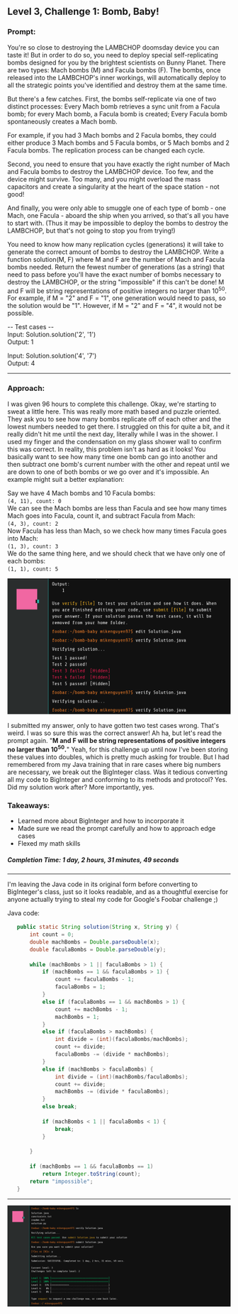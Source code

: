
## Level 3, Challenge 1: Bomb, Baby!

### Prompt: 

You're so close to destroying the LAMBCHOP doomsday device you can taste it! But in order to do so, you need to deploy special self-replicating bombs designed for you by the brightest scientists on Bunny Planet. There are two types: Mach bombs (M) and Facula bombs (F). The bombs, once released into the LAMBCHOP's inner workings, will automatically deploy to all the strategic points you've identified and destroy them at the same time. 

But there's a few catches. First, the bombs self-replicate via one of two distinct processes: 
Every Mach bomb retrieves a sync unit from a Facula bomb; for every Mach bomb, a Facula bomb is created;
Every Facula bomb spontaneously creates a Mach bomb.

For example, if you had 3 Mach bombs and 2 Facula bombs, they could either produce 3 Mach bombs and 5 Facula bombs, or 5 Mach bombs and 2 Facula bombs. The replication process can be changed each cycle. 

Second, you need to ensure that you have exactly the right number of Mach and Facula bombs to destroy the LAMBCHOP device. Too few, and the device might survive. Too many, and you might overload the mass capacitors and create a singularity at the heart of the space station - not good! 

And finally, you were only able to smuggle one of each type of bomb - one Mach, one Facula - aboard the ship when you arrived, so that's all you have to start with. (Thus it may be impossible to deploy the bombs to destroy the LAMBCHOP, but that's not going to stop you from trying!) 

You need to know how many replication cycles (generations) it will take to generate the correct amount of bombs to destroy the LAMBCHOP. Write a function solution(M, F) where M and F are the number of Mach and Facula bombs needed. Return the fewest number of generations (as a string) that need to pass before you'll have the exact number of bombs necessary to destroy the LAMBCHOP, or the string "impossible" if this can't be done! M and F will be string representations of positive integers no larger than 10<sup>50</sup>. For example, if M = "2" and F = "1", one generation would need to pass, so the solution would be "1". However, if M = "2" and F = "4", it would not be possible.

-- Test cases --  
Input: Solution.solution('2', '1')  
Output: 1  
  
Input: Solution.solution('4', '7')  
Output: 4  

---
### Approach:

I was given 96 hours to complete this challenge. Okay, we're starting to sweat a little here. This was really more math based and puzzle oriented. They ask you to see how many bombs replicate off of each other and the lowest numbers needed to get there. I struggled on this for quite a bit, and it really didn't hit me until the next day, literally while I was in the shower. I used my finger and the condensation on my glass shower wall to confirm this was correct. In reality, this problem isn't as hard as it looks! You basically want to see how many time one bomb can go into another and then subtract one bomb's current number with the other and repeat until we are down to one of both bombs or we go over and it's impossible. An example might suit a better explanation:

Say we have 4 Mach bombs and 10 Facula bombs:       
`(4, 11), count: 0`  
We can see the Mach bombs are less than Facula and see how many times Mach goes into Facula, count it, and subtract Facula from Mach:      
`(4, 3), count: 2`  
Now Facula has less than Mach, so we check how many times Facula goes into Mach:               
`(1, 3), count: 3`  
We do the same thing here, and we should check that we have only one of each bombs:          
`(1, 1), count: 5`  

![Wait... what?](https://github.com/mikedinhnguyen/google-foobar-challenge/blob/master/images/Screen%20Shot%202020-08-03%20at%209.49.35%20PM.png)

I submitted my answer, only to have gotten two test cases wrong. That's weird. I was so sure this was the correct answer! Ah ha, but let's read the prompt again. "**M and F will be string representations of positive integers no larger than 10<sup>50</sup>.**" Yeah, for this challenge up until now I've been storing these values into doubles, which is pretty much asking for trouble. But I had remembered from my Java training that in rare cases where big numbers are necessary, we break out the BigInteger class. Was it tedious converting all my code to BigInteger and conforming to its methods and protocol? Yes. Did my solution work after? More importantly, yes.

### Takeaways:

- Learned more about BigInteger and how to incorporate it
- Made sure we read the prompt carefully and how to approach edge cases
- Flexed my math skills

##### Completion Time: 1 day, 2 hours, 31 minutes, 49 seconds

---

I'm leaving the Java code in its original form before converting to BigInteger's class, just so it looks readable, and as a thoughtful exercise for anyone actually trying to steal my code for Google's Foobar challenge ;)

Java code:
``` java
   public static String solution(String x, String y) {
       int count = 0;
       double machBombs = Double.parseDouble(x);
       double faculaBombs = Double.parseDouble(y);
       
       while (machBombs > 1 || faculaBombs > 1) {
           if (machBombs == 1 && faculaBombs > 1) {
               count += faculaBombs - 1;
               faculaBombs = 1;
           }
           else if (faculaBombs == 1 && machBombs > 1) {
               count += machBombs - 1;
               machBombs = 1;
           }
           else if (faculaBombs > machBombs) {
               int divide = (int)(faculaBombs/machBombs);   
               count += divide;   
               faculaBombs -= (divide * machBombs);
           }
           else if (machBombs > faculaBombs) {
               int divide = (int)(machBombs/faculaBombs);   
               count += divide;    
               machBombs -= (divide * faculaBombs);
           }
           else break;
           
           if (machBombs < 1 || faculaBombs < 1) {
               break;
           }
           
       }
       
       if (machBombs == 1 && faculaBombs == 1) 
           return Integer.toString(count);
       return "impossible";
   }
```

---

![A successful submission](https://github.com/mikedinhnguyen/google-foobar-challenge/blob/master/images/Screen%20Shot%202020-08-04%20at%2012.40.52%20PM.png)